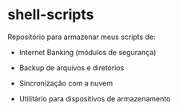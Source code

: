 # shell-scripts
Repositório para armazenar meus scripts de:

- Internet Banking (módulos de segurança)

- Backup de arquivos e diretórios

- Sincronização com a nuvem

- Utilitário para dispositivos de armazenamento
